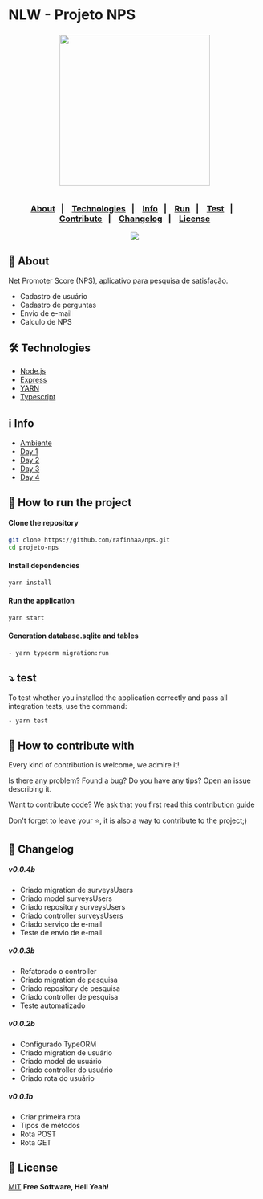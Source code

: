 # NLW - Projeto NPS

<h3 align="center">
    <img width="300px" src="https://i.postimg.cc/QMFZDQ5c/Screenshot-1.png">
    <br><br>
    <p align="center">
      <a href="#-about">About</a>&nbsp;&nbsp;&nbsp;|&nbsp;&nbsp;&nbsp;
      <a href="#-technologies">Technologies</a>&nbsp;&nbsp;&nbsp;|&nbsp;&nbsp;&nbsp;
      <a href="#-info">Info</a>&nbsp;&nbsp;&nbsp;|&nbsp;&nbsp;&nbsp;
      <a href="#-how to run the project">Run</a>&nbsp;&nbsp;&nbsp;|&nbsp;&nbsp;&nbsp;      
      <a href="#-test">Test</a>&nbsp;&nbsp;&nbsp;|&nbsp;&nbsp;&nbsp;      
      <a href="#-contribute">Contribute</a>&nbsp;&nbsp;&nbsp;|&nbsp;&nbsp;&nbsp;      
      <a href="#-changelog">Changelog</a>&nbsp;&nbsp;&nbsp;|&nbsp;&nbsp;&nbsp;
      <a href="#-license">License</a>
  </p>
</h3>
<p align="center">
  <a href="https://rocketseat.com.br">
    <img src="https://i.imgur.com/1o7urkT.png">
  </a>
</p>

## 🔖 About
Net Promoter Score (NPS), aplicativo para pesquisa de satisfação.
- Cadastro de usuário 
- Cadastro de perguntas
- Envio de e-mail
- Calculo de NPS

## 🛠 Technologies
- [Node.js](https://nodejs.org/en/)
- [Express](https://expressjs.com/pt-br/)
- [YARN](https://yarnpkg.com/)
- [Typescript](https://www.typescriptlang.org/)

## ℹ️ Info
- [Ambiente](https://www.notion.so/Configura-es-do-ambiente-Node-js-ae9fea3f78894139af4268d198294e2a)
- [Day 1](https://www.notion.so/Dia-1-Fundamentos-do-NodeJS-a0040fa51a764bdaaf5648fedbf6fb4d)
- [Day 2](https://www.notion.so/danileao/Dia-2-Iniciando-com-o-Banco-de-Dados-ffa8a141872641b7b13338f339d7a69b)
- [Day 3](https://www.notion.so/Dia-3-Testando-a-nossa-aplica-o-6b517e6d081241258009c640f7032cde)
- [Day 4](https://www.notion.so/danileao/Dia-4-Envio-de-e-mail-1b85cb36f0a84e5e90a43e3acbce5674)

## 🚀 How to run the project
#### Clone the repository
```bash
git clone https://github.com/rafinhaa/nps.git
cd projeto-nps
```

#### Install dependencies
```bash
yarn install
```

#### Run the application
```bash
yarn start
```

#### Generation database.sqlite and tables
```bash
- yarn typeorm migration:run
```

## ⤵ test

To test whether you installed the application correctly and pass all integration tests, use the command:

```bash
- yarn test
```

## 🤝 How to contribute with
Every kind of contribution is welcome, we admire it!

Is there any problem? Found a bug? Do you have any tips? Open an [issue](https://github.com/rafinhaa/nps/issues) describing it.

Want to contribute code? We ask that you first read [this contribution guide](https://github.com/firstcontributions/first-contributions)

Don't forget to leave your ⭐, it is also a way to contribute to the project;)

## 📄 Changelog
##### v0.0.4b
- Criado migration de surveysUsers
- Criado model surveysUsers
- Criado repository surveysUsers
- Criado controller surveysUsers
- Criado serviço de e-mail
- Teste de envio de e-mail

##### v0.0.3b
- Refatorado o controller
- Criado migration de pesquisa
- Criado repository de pesquisa
- Criado controller de pesquisa
- Teste automatizado

##### v0.0.2b
- Configurado TypeORM
- Criado migration de usuário
- Criado model de usuário
- Criado controller do usuário
- Criado rota do usuário

##### v0.0.1b 
- Criar primeira rota
- Tipos de métodos
- Rota POST
- Rota GET

## 📝 License
[MIT](LICENSE)
**Free Software, Hell Yeah!**
